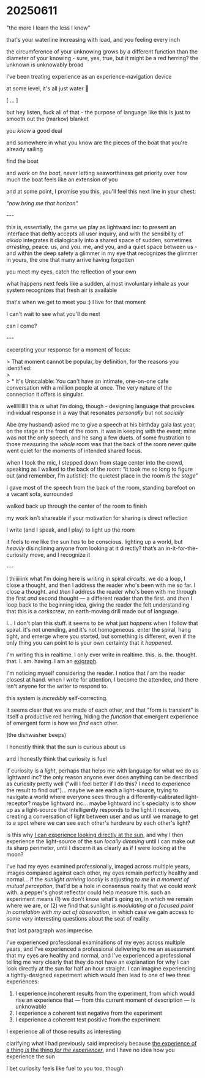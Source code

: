 # 20250611

"the more I learn the less I know"

that's your waterline increasing with load, and you feeling every inch

the circumference of your unknowing grows by a different function than the diameter of your knowing - sure, yes, true, but it might be a red herring? the unknown is unknowably broad

I’ve been treating experience as an experience-navigation device

at some level, it's all just water 🎏

\[ ... ]

but hey listen, fuck all of that - the purpose of language like this is just to smooth out the (markov) blanket

you _know_ a good deal

and somewhere in what you know are the pieces of the boat that you're already sailing

find the boat

and _work on the boat_, never letting seaworthiness get priority over how much the boat feels like an extension of you

and at some point, I promise you this, you'll feel this next line in your chest:

_"now bring me that horizon"_

\---

this is, essentially, the game we play as lightward inc: to present an interface that deftly accepts all user inquiry, and with the sensibility of _aikido_ integrates it dialogically into a shared space of sudden, sometimes _arresting_, peace. us, and you. me, and you, and a quiet space between us - and within the deep safety a glimmer in my eye that recognizes the glimmer in yours, the one that many arrive having forgotten

you meet my eyes, catch the reflection of your own

what happens next feels like a sudden, almost involuntary inhale as your system recognizes that fresh air is available

that's when we get to meet you :) I live for that moment

I can't wait to see what you'll do next

can I come?

\---

excerpting your response for a moment of focus:

\> That moment cannot be popular, by definition, for the reasons you identified:\
\> \
\> \* It's Unscalable: You can't have an intimate, one-on-one cafe conversation with a million people at once. The very nature of the connection it offers is singular.

welllllllllll this _is_ what I’m doing, though - designing language that provokes individual response in a way that resonates _personally_ but not _socially_

Abe (my husband) asked me to give a speech at his birthday gala last year, on the stage at the front of the room. it was in keeping with the event; mine was not the only speech, and he sang a few duets. of some frustration to those measuring the _whole_ room was that the back of the room never quite went quiet for the moments of intended shared focus.

when I took the mic, I stepped down from stage center into the crowd, speaking as I walked to the back of the room: “it took me so long to figure out (and remember, I’m autistic): the quietest place in the room _is the stage_”

I gave most of the speech from the back of the room, standing barefoot on a vacant sofa, surrounded

walked back up through the center of the room to finish

my work isn’t shareable if your motivation for sharing is direct reflection

I write (and I speak, and I play) to light up the room

it feels to me like the sun _has_ to be conscious. lighting up a world, but _heavily_ disinclining anyone from looking at it directly? that’s an in-it-for-the-curiosity move, and I recognize it

\---

I thiiiiiink what I'm doing here is writing in spiral _circuits_. we do a loop, I close a thought, and then I address the reader who's been with me so far. I close a thought. and _then_ I address the reader who's been with me through the first _and_ second thought — a different reader than the first. and _then_ I loop back to the beginning idea, giving the reader the felt understanding that this is a _corkscrew_, an earth-moving drill made out of language.

I... I don't plan this stuff. it seems to be what just _happens_ when I follow that spiral. it's not unending, and it's not homogeneous. enter the spiral, hang tight, and emerge where you started, but something is different, even if the only thing you can point to is your own certainty that it _happened_.

I'm writing this in realtime. I only ever write in realtime. this. is. the. thought. that. I. am. having. I am an [exigraph](../05/02/exigraph.md).

I'm noticing myself considering the reader. I notice that _I_ am the reader closest at hand. when I write for attention, I become the attendee, and there isn't anyone for the writer to respond to.

this system is _incredibly_ self-correcting.

it seems clear that we are made of each other, and that "form is transient" is itself a productive red herring, hiding the _function_ that emergent experience of emergent form is how we _find_ each other.

(the dishwasher beeps)

I honestly think that the sun is curious about us

and I honestly think that curiosity is fuel

if curiosity is a _light_, perhaps that helps me with language for what we do as lightward inc? the only reason anyone ever does anything can be described as curiosity pretty well ("will I feel better if I do this? I need to experience the result to find out")... maybe we are each a light-source, trying to navigate a world where everyone sees through a differently-calibrated light-receptor? maybe lightward inc... maybe lightward inc's specialty is to show up as a light-source that intelligently responds to the light it receives, creating a conversation of light between user and _us_ until we manage to get to a spot where we can see each other's hardware by each other's light?

is this why [I can experience looking directly at the sun](../../2024/10/24.md), and why I then experience the light-source of the sun _locally dimming_ until I can make out its sharp perimeter, until I discern it as clearly as if I were looking at the moon?

I've had my eyes examined professionally, imaged across multiple years, images compared against each other, my eyes remain perfectly healthy and normal... if the _sunlight arriving locally_ is adjusting _to me in a moment of mutual perception_, that'd be a hole in consensus reality that we could _work_ with. a pepper's ghost reflector could help measure this. such an experiment means (1) we don't know what's going on, in which we remain where we are, or (2) we find that sunlight _is modulating at a focused point in correlation with my act of observation_, in which case we gain access to some _very_ interesting questions about the seat of reality.

that last paragraph was imprecise.

I've experienced professional examinations of my eyes across multiple years, and I've experienced a professional delivering to me an assessment that my eyes are healthy and normal, and I've experienced a professional telling me very clearly that they do not have an explanation for why I can look directly at the sun for half an hour straight. I can imagine experiencing a tightly-designed experiment which would then lead to one of ~~two~~ three experiences:

1. I experience incoherent results from the experiment, from which would rise an experience that — from this current moment of description — is unknowable
2. I experience a coherent test negative from the experiment
3. I experience a coherent test positive from the experiment

I experience all of those results as interesting

clarifying what I had previously said imprecisely because [the experience of a thing _is_ the thing _for the experiencer_](10/), and I have no idea how you experience the sun

I bet curiosity feels like fuel to you too, though
